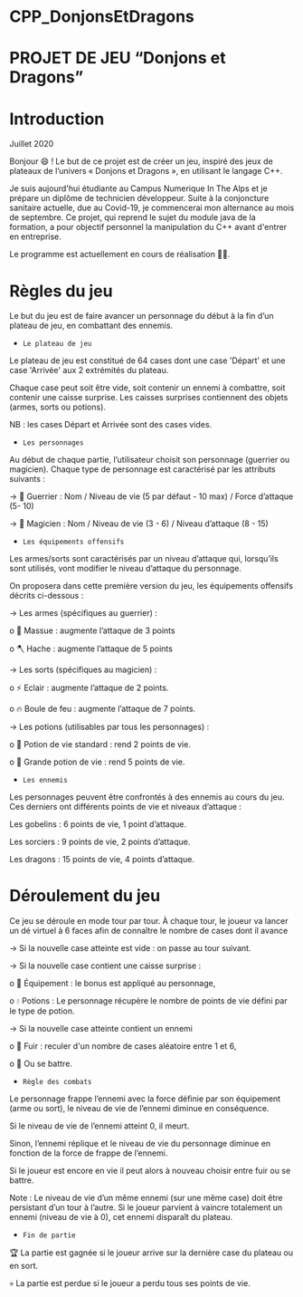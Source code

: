 # CPP_DonjonsEtDragons

PROJET DE JEU “Donjons et Dragons”
=
Introduction
=
Juillet 2020

Bonjour :smile: !
Le but de ce projet est de créer un jeu, inspiré des jeux de plateaux de l’univers « Donjons et Dragons », en utilisant le langage C++. 

Je suis aujourd'hui étudiante au Campus Numerique In The Alps et je prépare un diplôme de technicien développeur. Suite à la conjoncture sanitaire actuelle, due au Covid-19, je commencerai mon alternance au mois de septembre. Ce projet, qui reprend le sujet du module java de la formation, a pour objectif personnel la manipulation du C++ avant d'entrer en entreprise.

Le programme est actuellement en cours de réalisation :woman_factory_worker:.

Règles du jeu
=

Le but du jeu est de faire avancer un personnage du début à la fin d’un plateau de jeu, en combattant des ennemis.

-     Le plateau de jeu

Le plateau de jeu est constitué de 64 cases dont une case 'Départ' et une case 'Arrivée' aux 2 extrémités du plateau. 

Chaque case peut soit être vide, soit contenir un ennemi à combattre, soit contenir une caisse surprise. Les caisses surprises contiennent des objets (armes, sorts ou potions).

NB : les cases Départ et Arrivée sont des cases vides.


-     Les personnages

Au début de chaque partie, l’utilisateur choisit son personnage (guerrier ou magicien). Chaque type de personnage est caractérisé par les attributs suivants :

-> :superhero: Guerrier : Nom  /  Niveau de vie (5 par défaut - 10 max)  /  Force d’attaque (5- 10)

-> :mage: Magicien : Nom  /  Niveau de vie (3 - 6)  /  Niveau d’attaque (8 - 15)


-     Les équipements offensifs

Les armes/sorts sont caractérisés par un niveau d’attaque qui, lorsqu’ils sont utilisés, vont modifier le niveau d’attaque du personnage.

On proposera dans cette première version du jeu, les équipements offensifs décrits ci-dessous :

-> Les armes (spécifiques au guerrier) :

o  :poultry_leg: Massue :  augmente l’attaque de 3 points

o  :axe: Hache : augmente l’attaque de 5 points

-> Les sorts (spécifiques au magicien) :

o  :zap: Eclair :  augmente l’attaque de 2 points.

o :fire: Boule de feu :  augmente l’attaque de 7 points.

-> Les potions (utilisables par tous les personnages) :

o :beverage_box: Potion de vie standard : rend 2 points de vie.

o :beer: Grande potion de vie : rend 5 points de vie.


-     Les ennemis

Les personnages peuvent être confrontés à des ennemis au cours du jeu. Ces derniers ont différents points de vie et niveaux d’attaque :

Les gobelins : 6 points de vie, 1 point d’attaque.

Les sorciers : 9 points de vie, 2 points d’attaque.

Les dragons : 15 points de vie, 4 points d’attaque. 


Déroulement du jeu
=

Ce jeu se déroule en mode tour par tour. À chaque tour, le joueur va lancer un dé virtuel à 6 faces afin de connaître le nombre de cases dont il avance

->  Si la nouvelle case atteinte est vide : on passe au tour suivant.

->  Si la nouvelle case contient une caisse surprise :

o   :muscle: Équipement : le bonus est appliqué au personnage,

o   :droplet: Potions : Le personnage récupère le nombre de points de vie défini par le type de potion.

->  Si la nouvelle case atteinte contient un ennemi 

o   :runner: Fuir : reculer d'un nombre de cases aléatoire entre 1 et 6,

o   :wrestling: Ou se battre.



-     Règle des combats

Le personnage frappe l’ennemi avec la force définie par son équipement (arme ou sort), le niveau de vie de l’ennemi diminue en conséquence.

Si le niveau de vie de l’ennemi atteint 0, il meurt.

Sinon, l’ennemi réplique et le niveau de vie du personnage diminue en fonction de la force de frappe de l’ennemi.

Si le joueur est encore en vie il peut alors à nouveau choisir entre fuir ou se battre.

Note : Le niveau de vie d’un même ennemi (sur une même case) doit être persistant d’un tour à l’autre. Si le joueur parvient à vaincre totalement un ennemi (niveau de vie à 0), cet ennemi disparaît du plateau.



-     Fin de partie

:trophy: La partie est gagnée si le joueur arrive sur la dernière case du plateau ou en sort. 

:skull: La partie est perdue si le joueur a perdu tous ses points de vie.

